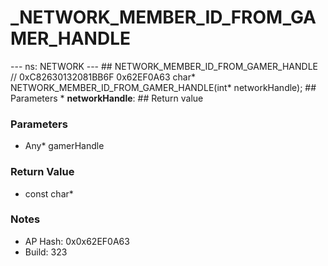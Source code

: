 # _NETWORK_MEMBER_ID_FROM_GAMER_HANDLE

--- ns: NETWORK --- ## NETWORK_MEMBER_ID_FROM_GAMER_HANDLE  // 0xC82630132081BB6F 0x62EF0A63 char* NETWORK_MEMBER_ID_FROM_GAMER_HANDLE(int* networkHandle);   ## Parameters * **networkHandle**:  ## Return value

### Parameters
* Any* gamerHandle

### Return Value
* const char*

### Notes
* AP Hash: 0x0x62EF0A63
* Build: 323


